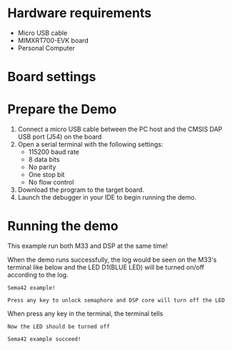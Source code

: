 Hardware requirements
=====================
- Micro USB cable
- MIMXRT700-EVK board
- Personal Computer

Board settings
============


Prepare the Demo
===============
1.  Connect a micro USB cable between the PC host and the CMSIS DAP USB port (J54) on the board
2.  Open a serial terminal with the following settings:
    - 115200 baud rate
    - 8 data bits
    - No parity
    - One stop bit
    - No flow control
3.  Download the program to the target board.
4.  Launch the debugger in your IDE to begin running the demo.

Running the demo
================
This example run both M33 and DSP at the same time!

When the demo runs successfully, the log would be seen on the M33's terminal like below
and the LED D1(BLUE LED) will be turned on/off according to the log.


~~~~~~~~~~~~~~~~~~~~~
Sema42 example!

Press any key to unlock semaphore and DSP core will turn off the LED
~~~~~~~~~~~~~~~~~~~~~

When press any key in the terminal, the terminal tells

~~~~~~~~~~~~~~~~~~~~~
Now the LED should be turned off

Sema42 example succeed!
~~~~~~~~~~~~~~~~~~~~~
